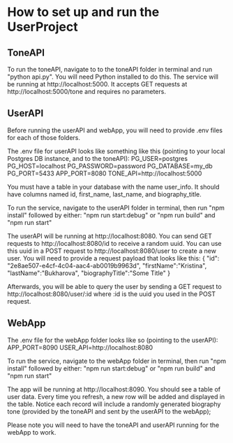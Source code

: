 # How to set up and run the UserProject

## ToneAPI

To run the toneAPI, navigate to to the toneAPI folder in terminal and run "python api.py". You will need Python installed to do this. The service will be running at http://localhost:5000. It accepts GET requests at http://localhost:5000/tone and requires no parameters. 

## UserAPI
Before running the userAPI and webApp, you will need to provide .env files for each of those folders.

The .env file for userAPI looks like something like this (pointing to your local Postgres DB instance, and to the toneAPI):
PG_USER=postgres 
PG_HOST=localhost
PG_PASSWORD=password
PG_DATABASE=my_db
PG_PORT=5433
APP_PORT=8080
TONE_API=http://localhost:5000

You must have a table in your database with the name user_info. It should have columns named id, first_name, last_name, and biography_title.

To run the service, navigate to the userAPI folder in terminal, then run "npm install" followed by either:
"npm run start:debug" or
"npm run build" and "npm run start"

The userAPI will be running at http://localhost:8080. You can send GET requests to http://localhost:8080/id to receive a random uuid. You can use this uuid in a POST request to http://localhost:8080/user to create a new user. You will need to provide a request payload that looks like this:
{
    "id": "2e8ae507-e4cf-4c04-aac4-ab0019b9963d",
    "firstName":"Kristina",
    "lastName":"Bukharova",
    "biographyTitle":"Some Title"
}

Afterwards, you will be able to query the user by sending a GET request to http://localhost:8080/user/:id where :id is the uuid you used in the POST request.

## WebApp

The .env file for the webApp folder looks like so (pointing to the userAPI):
APP_PORT=8090
USER_API=http://localhost:8080

To run the service, navigate to the webApp folder in terminal, then run "npm install" followed by either:
"npm run start:debug" or
"npm run build" and "npm run start"

The app will be running at http://localhost:8090. You should see a table of user data. Every time you refresh, a new row will be added and displayed in the table. Notice each record will include a randomly generated biography tone (provided by the toneAPI and sent by the userAPI to the webApp);

Please note you will need to have the toneAPI and userAPI running for the webApp to work. 
